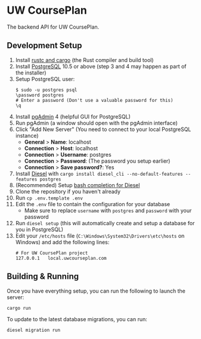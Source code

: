 # UW CoursePlan

The backend API for UW CoursePlan.

## Development Setup

1. Install [rustc and cargo] (the Rust compiler and build tool)
2. Install [PostgreSQL] 10.5 or above (step 3 and 4 may happen as part of the installer)
3. Setup PostgreSQL user:
   ```
   $ sudo -u postgres psql
   \password postgres
   # Enter a password (Don't use a valuable password for this)
   \q
   ```
4. Install [pgAdmin] 4 (helpful GUI for PostgreSQL)
5. Run pgAdmin (a window should open with the pgAdmin interface)
6. Click "Add New Server" (You need to connect to your local PostgreSQL instance)
    * **General** > **Name**: localhost
    * **Connection** > **Host**: localhost
    * **Connection** > **Username**: postgres
    * **Connection** > **Password**: (The password you setup earlier)
    * **Connection** > **Save password?**: Yes
7. Install [Diesel] with `cargo install diesel_cli --no-default-features --features postgres`
8. (Recommended) Setup [bash completion for Diesel]
9. Clone the repository if you haven't already
10. Run `cp .env.template .env`
11. Edit the `.env` file to contain the configuration for your database
    * Make sure to replace `username` with `postgres` and `password` with your password
12. Run `diesel setup` (this will automatically create and setup a database for you in PostgreSQL)
13. Edit your `/etc/hosts` file (`C:\Windows\System32\Drivers\etc\hosts` on
    Windows) and add the following lines:
    ```hosts
    # For UW CoursePlan project
    127.0.0.1	local.uwcourseplan.com
    ```

[rustc and cargo]: https://rustup.rs/
[PostgreSQL]: https://www.postgresql.org/
[pgAdmin]: https://www.pgadmin.org/
[Diesel]: http://diesel.rs/guides/getting-started/
[bash completion for Diesel]: https://github.com/diesel-rs/diesel/tree/master/diesel_cli#bash-completion

## Building & Running

Once you have everything setup, you can run the following to launch the server:

```
cargo run
```

To update to the latest database migrations, you can run:

```
diesel migration run
```
